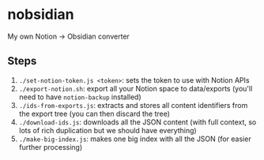 
# nobsidian

My own Notion →  Obsidian converter

## Steps

1. `./set-notion-token.js <token>`: sets the token to use with Notion APIs
1. `./export-notion.sh`: export all your Notion space to data/exports (you'll need to have `notion-backup` installed)
1. `./ids-from-exports.js`: extracts and stores all content identifiers from the export tree (you can then discard the tree)
1. `./download-ids.js`: downloads all the JSON content (with full context, so lots of rich duplication but we should have everything)
1. `./make-big-index.js`: makes one big index with all the JSON (for easier further processing)
